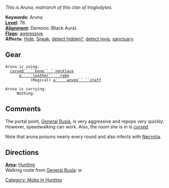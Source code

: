 *This is Aruna, matriarch of this clan of troglodytes.*

**Keywords:** Aruna.  
**[Level](Level "wikilink"):** 78.  
**[Alignment](Alignment "wikilink"):** Demonic (Black Aura).  
**[Flags](:Category:_Mob_Types "wikilink"):**
[aggressive](Aggressive_Mobs "wikilink").  
**Affects:** [Hide](Hide "wikilink"), [Sneak](Sneak "wikilink"), [
detect hidden?](Detect_Hidden "wikilink"), [detect
invis](Detect_Invis "wikilink"), [sanctuary](Sanctuary "wikilink").  

## Gear

`Aruna is using:`  
<worn around neck>`  `[`carved`` ``bone`` ``necklace`](Carved_Bone_Necklace "wikilink")  
<worn on body>`      `[`a`` ``leather`` ``robe`](Leather_Robe "wikilink")  
<wielded>`           (Magical) `[`a`` ``woven`` ``staff`](Woven_Staff "wikilink")

`Aruna is carrying:`  
`     Nothing.`

## Comments

The portal point, [General Rusla](General_Rusla "wikilink"), is very
aggressive and repops very quickly. However, speedwalking can work.
Also, the room she is in is [cursed](Cursed_Rooms "wikilink").

Note that aruna poisons nearly every round and also infects with
[Necrotia](:Category:_Necrotia "wikilink").

## Directions

**[Area](:Category:_Areas "wikilink"):**
[Hunting](:Category:_Hunting "wikilink")  
Walking route from [General Rusla](General_Rusla "wikilink"): w  

[Category: Mobs In Hunting](Category:_Mobs_In_Hunting "wikilink")
